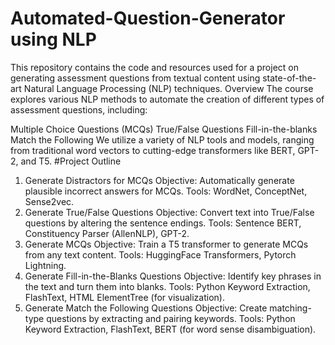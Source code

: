 # Automated-Question-Generator using NLP
This repository contains the code and resources used for a project on generating assessment questions from textual content using state-of-the-art Natural Language Processing (NLP) techniques.
Overview
The course explores various NLP methods to automate the creation of different types of assessment questions, including:

Multiple Choice Questions (MCQs)
True/False Questions
Fill-in-the-blanks
Match the Following
We utilize a variety of NLP tools and models, ranging from traditional word vectors to cutting-edge transformers like BERT, GPT-2, and T5.
#Project Outline
1. Generate Distractors for MCQs
Objective: Automatically generate plausible incorrect answers for MCQs.
Tools: WordNet, ConceptNet, Sense2vec.
2. Generate True/False Questions
Objective: Convert text into True/False questions by altering the sentence endings.
Tools: Sentence BERT, Constituency Parser (AllenNLP), GPT-2.
3. Generate MCQs
Objective: Train a T5 transformer to generate MCQs from any text content.
Tools: HuggingFace Transformers, Pytorch Lightning.
4. Generate Fill-in-the-Blanks Questions
Objective: Identify key phrases in the text and turn them into blanks.
Tools: Python Keyword Extraction, FlashText, HTML ElementTree (for visualization).
5. Generate Match the Following Questions
Objective: Create matching-type questions by extracting and pairing keywords.
Tools: Python Keyword Extraction, FlashText, BERT (for word sense disambiguation).
